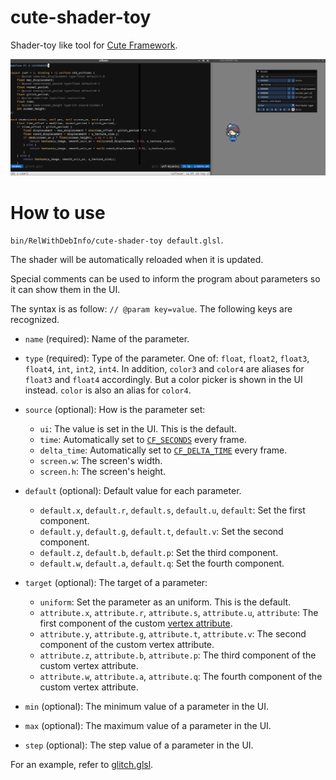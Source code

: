 # cute-shader-toy

Shader-toy like tool for [Cute Framework](https://randygaul.github.io/cute_framework/).

![screenshot](./screenshot.png)

# How to use

`bin/RelWithDebInfo/cute-shader-toy default.glsl`.

The shader will be automatically reloaded when it is updated.

Special comments can be used to inform the program about parameters so it can show them in the UI.

The syntax is as follow: `// @param key=value`.
The following keys are recognized.

* `name` (required): Name of the parameter.
* `type` (required): Type of the parameter.
  One of: `float`, `float2`, `float3`, `float4`, `int`, `int2`, `int4`.
  In addition, `color3` and `color4` are aliases for `float3` and `float4` accordingly.
  But a color picker is shown in the UI instead.
  `color` is also an alias for `color4`.
* `source` (optional): How is the parameter set:

  * `ui`: The value is set in the UI.
    This is the default.
  * `time`: Automatically set to [`CF_SECONDS`](https://randygaul.github.io/cute_framework/time/cf_seconds/) every frame.
  * `delta_time`: Automatically set to [`CF_DELTA_TIME`](https://randygaul.github.io/cute_framework/time/cf_delta_time/) every frame.
  * `screen.w`: The screen's width.
  * `screen.h`: The screen's height.
* `default` (optional): Default value for each parameter.

  * `default.x`, `default.r`, `default.s`, `default.u`, `default`: Set the first component.
  * `default.y`, `default.g`, `default.t`, `default.v`: Set the second component.
  * `default.z`, `default.b`, `default.p`: Set the third component.
  * `default.w`, `default.a`, `default.q`: Set the fourth component.
* `target` (optional): The target of a parameter:

  * `uniform`: Set the parameter as an uniform.
     This is the default.
  * `attribute.x`, `attribute.r`, `attribute.s`, `attribute.u`, `attribute`: The first component of the custom [vertex attribute](https://randygaul.github.io/cute_framework/draw/cf_draw_push_vertex_attributes/).
  * `attribute.y`, `attribute.g`, `attribute.t`, `attribute.v`: The second component of the custom vertex attribute.
  * `attribute.z`, `attribute.b`, `attribute.p`: The third component of the custom vertex attribute.
  * `attribute.w`, `attribute.a`, `attribute.q`: The fourth component of the custom vertex attribute.
* `min` (optional): The minimum value of a parameter in the UI.
* `max` (optional): The maximum value of a parameter in the UI.
* `step` (optional): The step value of a parameter in the UI.

For an example, refer to [glitch.glsl](./glitch.glsl).
